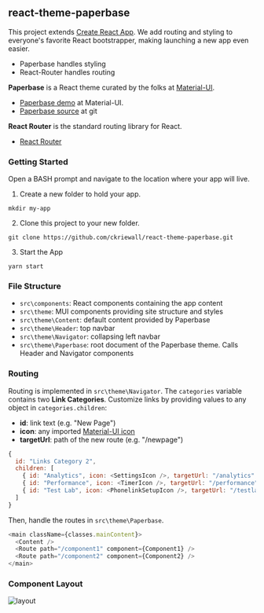 ## react-theme-paperbase ##
This project extends [Create React App](https://github.com/facebook/create-react-app). We add routing and styling to everyone's favorite React bootstrapper, making launching a new app even easier.

* Paperbase handles styling
* React-Router handles routing

**Paperbase** is a React theme curated by the folks at [Material-UI](https://material-ui.com/premium-themes/).

 * [Paperbase demo](https://material-ui.com/premium-themes/paperbase/) at Material-UI.
 * [Paperbase source](https://github.com/mui-org/material-ui/tree/master/docs/src/pages/premium-themes/paperbase) at git

**React Router** is the standard routing library for React.

 * [React Router](https://reacttraining.com/react-router)

### Getting Started ###

Open a BASH prompt and navigate to the location where your app will live.

1. Create a new folder to hold your app.

  `mkdir my-app`

2. Clone this project to your new folder.

  `git clone https://github.com/ckriewall/react-theme-paperbase.git`

3. Start the App

  `yarn start`

### File Structure ###

 * `src\components`: React components containing the app content
 * `src\theme`: MUI components providing site structure and styles
  * `src\theme\Content`: default content provided by Paperbase
  * `src\theme\Header`: top navbar
  * `src\theme\Navigator`: collapsing left navbar
  * `src\theme\Paperbase`: root document of the Paperbase theme. Calls Header and Navigator components

### Routing ###
Routing is implemented in `src\theme\Navigator`. The `categories` variable contains two **Link Categories**. Customize links by providing values to any object in `categories.children`:

 * **id**: link text (e.g. "New Page")
 * **icon**: any imported [Material-UI icon](https://material.io/icons/)
 * **targetUrl**: path of the new route (e.g. "/newpage")

```javascript
{
  id: "Links Category 2",
  children: [
    { id: "Analytics", icon: <SettingsIcon />, targetUrl: "/analytics" },
    { id: "Performance", icon: <TimerIcon />, targetUrl: "/performance" },
    { id: "Test Lab", icon: <PhonelinkSetupIcon />, targetUrl: "/testlab" }
  ]
}
```

Then, handle the routes in `src\theme\Paperbase`.

```javascript
<main className={classes.mainContent}>
  <Content />
  <Route path="/component1" component={Component1} />
  <Route path="/component2" component={Component2} />
</main>
```
### Component Layout ###

 ![layout](https://i.imgur.com/1B2ii5A.png)
